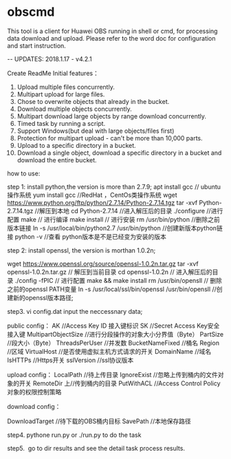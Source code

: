 # obscmd
This tool is a client for Huawei OBS running in shell or cmd, for processing data download and upload.
Please refer to the word doc for configuration and start instruction.


-- UPDATES:
2018.1.17 - v4.2.1

Create ReadMe
Initial features：
1.  Upload multiple files concurrently.
2.  Multipart upload for large files.
3.  Chose to overwrite objects that already in the bucket.
4.  Download multiple objects concurrently.
5.  Multipart download large objects by range download concurrently.
6.  Timed task by running a script.
7.  Support Windows(but deal with large objects/files first)
8.  Protection for multipart upload - can't be more than 10,000 parts.
9.  Upload to a specific directory in a bucket.
10. Download a single object, download a specific directory in a bucket and download the entire bucket.

how to use:

step 1: install python,the version is more than 2.7.9;
  apt install gcc   // ubuntu 操作系统
  yum install gcc   //RedHat ，CentOs类操作系统
wget https://www.python.org/ftp/python/2.7.14/Python-2.7.14.tgz 
tar -xvf Python-2.7.14.tgz    //解压到本地
cd Python-2.7.14             //进入解压后的目录 
./configure                  //进行配置
make   // 进行编译
make  install // 进行安装
rm /usr/bin/python  //删除之前版本链接 
ln -s /usr/local/bin/python2.7 /usr/bin/python   //创建新版本python链接 
python -v   //查看 python版本是不是已经变为安装的版本

step 2: install openssl, the version is morthan 1.0.2n;

wget https://www.openssl.org/source/openssl-1.0.2n.tar.gz
 tar -xvf  openssl-1.0.2n.tar.gz    // 解压到当前目录
cd openssl-1.0.2n    // 进入解压后的目录
./config -fPIC  //  进行配置
make && make install
rm /usr/bin/opensll  // 删除之前的openssl PATH变量 
ln -s /usr/local/ssl/bin/openssl /usr/bin/opensll  //创建新的openssl版本路径;

step3.
vi config.dat input the neccessnary data;

public config：
AK	//Access Key ID 接入键标识
SK	//Secret Access Key安全接入键
MultipartObjectSize	 //进行分段操作的对象大小分界值（Byte）
PartSize	 //段大小（Byte）
ThreadsPerUser	//并发数
BucketNameFixed	//桶名
Region	//区域
VirtualHost	//是否使用虚拟主机方式请求的开关
DomainName	//域名
IsHTTPs	//Https开关
sslVersion	//ssl协议版本

upload config：
LocalPath	  //待上传目录
IgnoreExist	 //忽略上传到桶内的文件对象的开关
RemoteDir	上//传到桶内的目录
PutWithACL	//Access Control Policy 对象的权限控制策略

download config：

DownloadTarget	//待下载的OBS桶内目标
SavePath	//本地保存路径

step4.
 pythone run.py or ./run.py  to do the task
 
step5.
  go to dir results and see the detail task process results.
 

